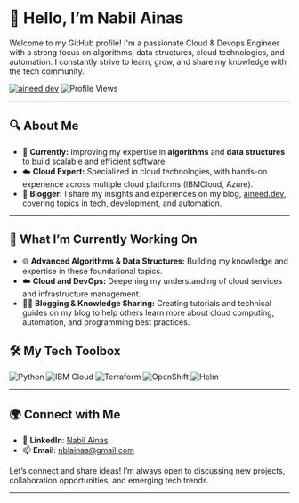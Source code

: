 # 👋 Hello, I’m Nabil Ainas

Welcome to my GitHub profile! I'm a passionate Cloud & Devops Engineer with a strong focus on algorithms, data structures, cloud technologies, and automation. I constantly strive to learn, grow, and share my knowledge with the tech community.

[![aineed.dev](https://img.shields.io/badge/Blog-aineed.dev-blue)](https://aineed.dev)
![Profile Views](https://komarev.com/ghpvc/?username=nabilainas&label=Profile%20Views&color=brightgreen)

---

## 🔍 About Me

- 💼 **Currently:** Improving my expertise in **algorithms** and **data structures** to build scalable and efficient software.
- ☁️ **Cloud Expert:** Specialized in cloud technologies, with hands-on experience across multiple cloud platforms (IBMCloud, Azure).
- 📝 **Blogger:** I share my insights and experiences on my blog, [aineed.dev](https://aineed.dev), covering topics in tech, development, and automation.

---

## 🌱 What I’m Currently Working On

- 🌐 **Advanced Algorithms & Data Structures:** Building my knowledge and expertise in these foundational topics.
- ☁️ **Cloud and DevOps:** Deepening my understanding of cloud services and infrastructure management.
- 🧑‍🏫 **Blogging & Knowledge Sharing:** Creating tutorials and technical guides on my blog to help others learn more about cloud computing, automation, and programming best practices.


## 🛠️ My Tech Toolbox

![Python](https://img.shields.io/badge/Python-3776AB?style=for-the-badge&logo=python&logoColor=white)
![IBM Cloud](https://img.shields.io/badge/IBM%20Cloud-1261FE?style=for-the-badge&logo=ibmcloud&logoColor=white)
![Terraform](https://img.shields.io/badge/Terraform-623CE4?style=for-the-badge&logo=terraform&logoColor=white)
![OpenShift](https://img.shields.io/badge/OpenShift-EE0000?style=for-the-badge&logo=redhatopenshift&logoColor=white)
![Helm](https://img.shields.io/badge/Helm-0F1689?style=for-the-badge&logo=helm&logoColor=white)

---

## 🌍 Connect with Me

- 💼 **LinkedIn**: [Nabil Ainas](https://www.linkedin.com/in/aineed/)
- 📫 **Email**: nblainas@gmail.com

Let’s connect and share ideas! I’m always open to discussing new projects, collaboration opportunities, and emerging tech trends.

---
